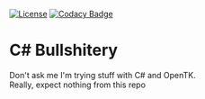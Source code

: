 [![License](https://img.shields.io/github/license/Blackoutburst/CSharp_Bullshitery.svg)](LICENSE)
[![Codacy Badge](https://app.codacy.com/project/badge/Grade/ec556afb93ff4fd580578d2a295f6dd5)](https://www.codacy.com/gh/Blackoutburst/CSharp_Bullshitery/dashboard?utm_source=github.com&amp;utm_medium=referral&amp;utm_content=Blackoutburst/CSharp_Bullshitery&amp;utm_campaign=Badge_Grade)
# C# Bullshitery
Don't ask me I'm trying stuff with C# and OpenTK.\
Really, expect nothing from this repo
